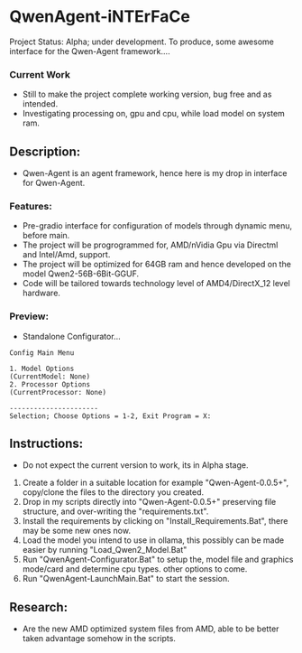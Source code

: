 # QwenAgent-iNTErFaCe
Project Status: Alpha; under development. To produce, some awesome interface for the Qwen-Agent framework....

### Current Work
- Still to make the project complete working version, bug free and as intended.
- Investigating processing on, gpu and cpu, while load model on system ram.

## Description:
- Qwen-Agent is an agent framework, hence here is my drop in interface for Qwen-Agent. 

### Features:
- Pre-gradio interface for configuration of models through dynamic menu, before main.
- The project will be progrogrammed for, AMD/nVidia Gpu via Directml and Intel/Amd, support.
- The project will be optimized for 64GB ram and  hence developed on the model Qwen2-56B-6Bit-GGUF. 
- Code will be tailored towards technology level of AMD4/DirectX_12 level hardware.

### Preview:
- Standalone Configurator...
```
Config Main Menu

1. Model Options
(CurrentModel: None)
2. Processor Options
(CurrentProcessor: None)

----------------------
Selection; Choose Options = 1-2, Exit Program = X:
```

## Instructions:
- Do not expect the current version to work, its in Alpha stage.
1. Create a folder in a suitable location for example "Qwen-Agent-0.0.5+", copy/clone the files to the directory you created.
2. Drop in my scripts directly into "Qwen-Agent-0.0.5+" preserving file structure, and over-writing the "requirements.txt".
3. Install the requirements by clicking on "Install_Requirements.Bat", there may be some new ones now.
4. Load the model you intend to use in ollama, this possibly can be made easier by running "Load_Qwen2_Model.Bat"
5. Run "QwenAgent-Configurator.Bat" to setup the, model file and graphics mode/card and determine cpu types. other options to come.
6. Run "QwenAgent-LaunchMain.Bat" to start the session. 

## Research:
- Are the new AMD optimized system files from AMD, able to be better taken advantage somehow in the scripts.
